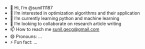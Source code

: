 - 👋 Hi, I’m @sunil11187
- 👀 I’m interested in optimization algorithms and their application 
- 🌱 I’m currently learning python and machine learning
- 💞️ I’m looking to collaborate on research article writing 
- 📫 How to reach me sunil.gecg@gmail.com
- 😄 Pronouns: ...
- ⚡ Fun fact: ...

<!---
sunil11187/sunil11187 is a ✨ special ✨ repository because its `README.md` (this file) appears on your GitHub profile.
You can click the Preview link to take a look at your changes.
--->
